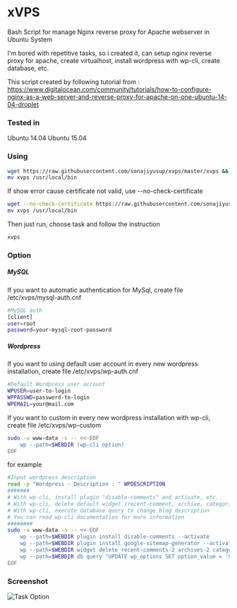 # xVPS
Bash Script for manage Nginx reverse proxy for Apache webserver in Ubuntu System

I'm bored with repetitive tasks, so i created it, can setup nginx reverse proxy for apache, create virtualhost, install wordpress with wp-cli, create database, etc.

This script created by following tutorial from : https://www.digitalocean.com/community/tutorials/how-to-configure-nginx-as-a-web-server-and-reverse-proxy-for-apache-on-one-ubuntu-14-04-droplet


### Tested in
Ubuntu 14.04
Ubuntu 15.04

### Using

```sh
wget https://raw.githubusercontent.com/sonajiyusup/xvps/master/xvps && chmod +x xvps
mv xvps /usr/local/bin
```

If show error cause certificate not valid, use --no-check-certificate

```sh
wget --no-check-certificate https://raw.githubusercontent.com/sonajiyusup/xvps/master/xvps && chmod +x xvps
mv xvps /usr/local/bin
```

Then just run, choose task and follow the instruction
```sh
xvps
```

### Option
##### MySQL
If you want to automatic authentication for MySql, create file /etc/xvps/mysql-auth.cnf
```sh
#MySQL auth
[client]
user=root
password=your-mysql-root-password
```
##### Wordpress
If you want to using default user account in every new wordpress installation, create file /etc/xvps/wp-auth.cnf
```sh
#Default Wordpress user account
WPUSER=user-to-login
WPPASSWD=password-to-login
WPEMAIL=your@mail.com
```
If you want to custom in every new wordpress installation with wp-cli, create file /etc/xvps/wp-custom

```sh
sudo -u www-data -s -- <<-EOF
    wp --path=$WEBDIR (wp-cli option)
EOF
```
for example
```sh
#Input wordpress description
read -p "Wordpress - Description : " WPDESCRIPTION
#######
# With wp-cli, install plugin "disable-comments" and activate, etc..
# With wp-cli, delete default widget (recent-comment, archive, categories, meta)
# With wp-cli, execute database query to change blog description
# You can read wp-cli documentation for more information
########
sudo -u www-data -s -- <<-EOF
    wp --path=$WEBDIR plugin install disable-comments --activate
    wp --path=$WEBDIR plugin install google-sitemap-generator --activate
    wp --path=$WEBDIR widget delete recent-comments-2 archives-2 categories-2 meta-2
    wp --path=$WEBDIR db query "UPDATE wp_options SET option_value = '$WPDESCRIPTION' WHERE wp_options.option_name = 'blogdescription';"
EOF
```

### Screenshot
![Task Option](http://i.imgur.com/XriGKtb.png)